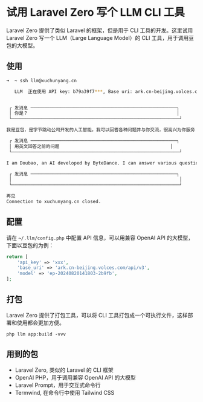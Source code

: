 # 试用 Laravel Zero 写个 LLM CLI 工具

Laravel Zero 提供了类似 Laravel 的框架，但是用于 CLI 工具的开发。这里试用 Laravel Zero 写一个 LLM（Large Language Model）的
CLI 工具，用于调用豆包的大模型。

## 使用

```bash
➜  ~ ssh llm@xuchunyang.cn

   LLM  正在使用 API key: b79a39f7***, Base uri: ark.cn-beijing.volces.com/api/v3, Model: ep-20240820141803-2b9fb, 请在 ~/.llm/config.php 中修改配置


 ┌ 发消息 ──────────────────────────────────────────────────────┐
 │ 你是？                                                       │
 └──────────────────────────────────────────────────────────────┘

我是豆包，是字节跳动公司开发的人工智能。我可以回答各种问题并与你交流，很高兴为你服务！

 ┌ 发消息 ──────────────────────────────────────────────────────┐
 │ 用英文回答之前的问题                                         │
 └──────────────────────────────────────────────────────────────┘

I am Doubao, an AI developed by ByteDance. I can answer various questions and communicate with you. I am glad to serve you!

 ┌ 发消息 ──────────────────────────────────────────────────────┐
 │                                                              │
 └──────────────────────────────────────────────────────────────┘

再见
Connection to xuchunyang.cn closed.
```

## 配置

请在 `~/.llm/config.php` 中配置 API 信息，可以用兼容 OpenAI API 的大模型，下面以豆包的为例：

```php
return [
    'api_key' => 'xxx',
    'base_uri' => 'ark.cn-beijing.volces.com/api/v3',
    'model' => 'ep-20240820141803-2b9fb',
];
```

## 打包

Laravel Zero 提供了打包工具，可以将 CLI 工具打包成一个可执行文件，这样部署和使用都会更加方便。

```shell
php llm app:build -vvv
```

## 用到的包

- Laravel Zero, 类似的 Laravel 的 CLI 框架
- OpenAI PHP，用于调用兼容 OpenAI API 的大模型
- Laravel Prompt，用于交互式命令行
- Termwind, 在命令行中使用 Tailwind CSS
